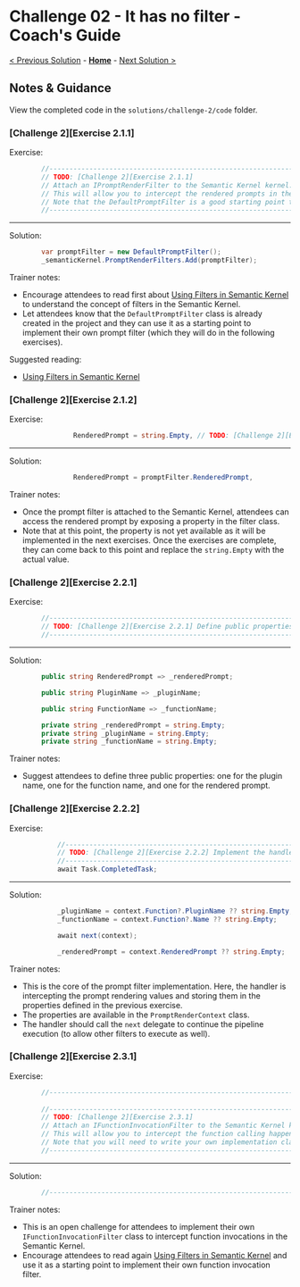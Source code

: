 # Challenge 02 - It has no filter - Coach's Guide

[< Previous Solution](./Solution-01.md) - **[Home](./README.md)** - [Next Solution >](./Solution-03.md)

## Notes & Guidance

View the completed code in the `solutions/challenge-2/code` folder.

### [Challenge 2][Exercise 2.1.1]

Exercise:

```csharp
        //--------------------------------------------------------------------------------------------------------
        // TODO: [Challenge 2][Exercise 2.1.1]
        // Attach an IPromptRenderFilter to the Semantic Kernel kernel.
        // This will allow you to intercept the rendered prompts in their final form (before submission to the Large Language Model).
        // Note that the DefaultPromptFilter is a good starting point to implement a prompt filter.
        //--------------------------------------------------------------------------------------------------------
```

---

Solution:

```csharp
        var promptFilter = new DefaultPromptFilter();
        _semanticKernel.PromptRenderFilters.Add(promptFilter);
```

Trainer notes:

- Encourage attendees to read first about [Using Filters in Semantic Kernel](https://devblogs.microsoft.com/semantic-kernel/filters-in-semantic-kernel/) to understand the concept of filters in the Semantic Kernel.
- Let attendees know that the `DefaultPromptFilter` class is already created in the project and they can use it as a starting point to implement their own prompt filter (which they will do in the following exercises).

Suggested reading:

- [Using Filters in Semantic Kernel](https://devblogs.microsoft.com/semantic-kernel/filters-in-semantic-kernel/)

### [Challenge 2][Exercise 2.1.2]

Exercise:

```csharp
                RenderedPrompt = string.Empty, // TODO: [Challenge 2][Exercise 2.1.2] Retrieve the rendered prompt via the prompt filter.
```

---

Solution:

```csharp
                RenderedPrompt = promptFilter.RenderedPrompt,
```

Trainer notes:

- Once the prompt filter is attached to the Semantic Kernel, attendees can access the rendered prompt by exposing a property in the filter class.
- Note that at this point, the property is not yet available as it will be implemented in the next exercises. Once the exercises are complete, they can come back to this point and replace the `string.Empty` with the actual value.

### [Challenge 2][Exercise 2.2.1]

Exercise:

```csharp
        //--------------------------------------------------------------------------------------------------------
        // TODO: [Challenge 2][Exercise 2.2.1] Define public properties to expose the intercepted values.
        //--------------------------------------------------------------------------------------------------------
```

---

Solution:

```csharp
        public string RenderedPrompt => _renderedPrompt;

        public string PluginName => _pluginName;

        public string FunctionName => _functionName;

        private string _renderedPrompt = string.Empty;
        private string _pluginName = string.Empty;
        private string _functionName = string.Empty;
```

Trainer notes:

- Suggest attendees to define three public properties: one for the plugin name, one for the function name, and one for the rendered prompt.

### [Challenge 2][Exercise 2.2.2]

Exercise:

```csharp
            //--------------------------------------------------------------------------------------------------------
            // TODO: [Challenge 2][Exercise 2.2.2] Implement the handler to intercept prompt rendering values.
            //--------------------------------------------------------------------------------------------------------
            await Task.CompletedTask;
```

---

Solution:

```csharp
            _pluginName = context.Function?.PluginName ?? string.Empty;
            _functionName = context.Function?.Name ?? string.Empty;

            await next(context);

            _renderedPrompt = context.RenderedPrompt ?? string.Empty;
```

Trainer notes:

- This is the core of the prompt filter implementation. Here, the handler is intercepting the prompt rendering values and storing them in the properties defined in the previous exercise.
- The properties are available in the `PromptRenderContext` class.
- The handler should call the `next` delegate to continue the pipeline execution (to allow other filters to execute as well).

### [Challenge 2][Exercise 2.3.1]

Exercise:

```csharp
        //--------------------------------------------------------------------------------------------------------
        
        //--------------------------------------------------------------------------------------------------------
        // TODO: [Challenge 2][Exercise 2.3.1]
        // Attach an IFunctionInvocationFilter to the Semantic Kernel kernel.
        // This will allow you to intercept the function calling happening behind the scenes.
        // Note that you will need to write your own implementation class.
        //--------------------------------------------------------------------------------------------------------
```

---

Solution:

```csharp
        //--------------------------------------------------------------------------------------------------------
```

Trainer notes:

- This is an open challenge for attendees to implement their own `IFunctionInvocationFilter` class to intercept function invocations in the Semantic Kernel.
- Encourage attendees to read again [Using Filters in Semantic Kernel](https://devblogs.microsoft.com/semantic-kernel/filters-in-semantic-kernel/) and use it as a starting point to implement their own function invocation filter.

